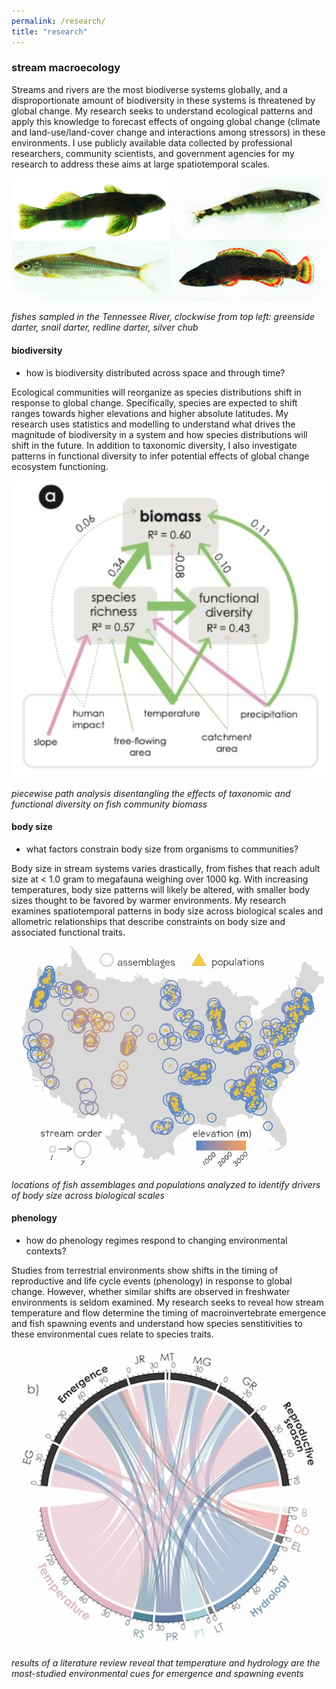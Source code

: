 ```yaml
---
permalink: /research/
title: "research"
---
```


### stream macroecology

Streams and rivers are the most biodiverse systems globally, and a disproportionate amount of biodiversity in these systems is threatened by global change. My research seeks to understand ecological patterns and apply this knowledge to forecast effects of ongoing global change (climate and land-use/land-cover change and interactions among stressors) in these environments. I use publicly available data collected by professional researchers, community scientists, and government agencies for my research to address these aims at large spatiotemporal scales.

<img src="/assets/images/TVA_fish_5.6.jpg" alt="tnfish" width="600"/>

*fishes sampled in the Tennessee River, clockwise from top left: greenside darter, snail darter, redline darter, silver chub*

#### biodiversity

+ how is biodiversity distributed across space and through time?

Ecological communities will reorganize as species distributions shift in response to global change. Specifically, species are expected to shift ranges towards higher elevations and higher absolute latitudes. My research uses statistics and modelling to understand what drives the magnitude of biodiversity in a system and how species distributions will shift in the future. In addition to taxonomic diversity, I also investigate patterns in functional diversity to infer potential effects of global change ecosystem functioning.

<img src="/assets/images/fwProd.jpg" alt="prod" width="600"/>

*piecewise path analysis disentangling the effects of taxonomic and functional diversity on fish community biomass*

#### body size

+ what factors constrain body size from organisms to communities?

Body size in stream systems varies drastically, from fishes that reach adult size at < 1.0 gram to megafauna weighing over 1000 kg. With increasing temperatures, body size patterns will likely be altered, with smaller body sizes thought to be favored by warmer environments. My research examines spatiotemporal patterns in body size across biological scales and allometric relationships that describe constraints on body size and associated functional traits.

<img src="/assets/images/studySitesBerg.jpg" alt="bergsites" width="600"/>

*locations of fish assemblages and populations analyzed to identify drivers of body size across biological scales*

#### phenology

+ how do phenology regimes respond to changing environmental contexts?

Studies from terrestrial environments show shifts in the timing of reproductive and life cycle events (phenology) in response to global change. However, whether similar shifts are observed in freshwater environments is seldom examined. My research seeks to reveal how stream temperature and flow determine the timing of macroinvertebrate emergence and fish spawning events and understand how species senstitivities to these environmental cues relate to species traits.

<img src="/assets/images/phenology.jpg" alt="bergsites" width="600"/>

*results of a literature review reveal that temperature and hydrology are the most-studied environmental cues for emergence and spawning events*
